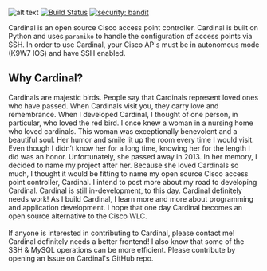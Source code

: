 ---
---

![alt text](https://raw.githubusercontent.com/cardinal-dev/Cardinal/master/webapp/cardinal/static/img/cardinalmain.png)
[![Build Status](https://api.travis-ci.org/cardinal-dev/Cardinal.svg?branch=master)](https://travis-ci.org/cardinal-dev/Cardinal)
[![security: bandit](https://img.shields.io/badge/security-bandit-yellow.svg)](https://github.com/PyCQA/bandit)

Cardinal is an open source Cisco access point controller. Cardinal is built on Python and uses `paramiko` to handle the configuration of access points via SSH. In order to use Cardinal, your Cisco AP's must be in autonomous mode (K9W7 IOS) and have SSH enabled. 

<h2>Why Cardinal?</h2>
Cardinals are majestic birds. People say that Cardinals represent loved ones who have passed. When Cardinals visit you, they carry love and remembrance. When I developed Cardinal, I thought of one person, in particular, who loved the red bird. I once knew a woman in a nursing home who loved cardinals. This woman was exceptionally benevolent and a beautiful soul. Her humor and smile lit up the room every time I would visit. Even though I didn’t know her for a long time, knowing her for the length I did was an honor. Unfortunately, she passed away in 2013.
In her memory, I decided to name my project after her. Because she loved Cardinals so much, I thought it would be fitting to name my open source Cisco access point controller, Cardinal. I intend to post more about my road to developing Cardinal. Cardinal is still in-development, to this day. Cardinal definitely needs work! As I build Cardinal, I learn more and more about programming and application development. I hope that one day Cardinal becomes an open source alternative to the Cisco WLC.<br>
<br>
If anyone is interested in contributing to Cardinal, please contact me! Cardinal definitely needs a better frontend! I also know that some of the SSH & MySQL operations can be more efficient. Please contribute by opening an Issue on Cardinal's GitHub repo.<br>
<br>